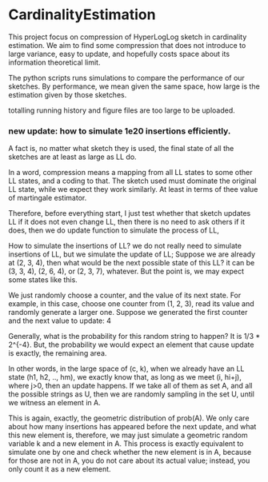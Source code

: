 # CardinalityEstimation

This project focus on compression of HyperLogLog sketch in cardinality estimation.
We aim to find some compression that does not introduce to large variance, easy to update,
and hopefully costs space about its information theoretical limit.

The python scripts runs simulations to compare the performance of our sketches.
By performance, we mean given the same space, how large is the estimation given by those
sketches.

totalling running history and figure files are too large to be uploaded.

### new update: how to simulate 1e20 insertions efficiently.
A fact is, no matter what sketch they is used, the final state of all the sketches are
at least as large as LL do.

In a word, compression means a mapping from all LL states to some other LL states,
and a coding to that. The sketch used must dominate the original LL state, while
we expect they work similarly. At least in terms of thee value of martingale estimator.

Therefore, before everything start, I just test whether that sketch updates LL
if it does not even change LL, then there is no need to ask others
if it does, then we do update function to simulate the process of LL, 

How to simulate the insertions of LL? we do not really need to simulate insertions 
of LL, but we simulate the update of LL; Suppose we are already at (2, 3, 4),
then what would be the next possible state of this LL? it can be (3, 3, 4), 
(2, 6, 4), or (2, 3, 7), whatever. But the point is, we may expect some states like this.

We just randomly choose a counter, and the value of its next state. For example, in this case,
choose one counter from (1, 2, 3), read its value and randomly generate a larger one.
Suppose we generated the first counter and the next value to update: 4

Generally, what is the probability for this random string to happen? 
It is 1/3 * 2^{-4}. But, the probability we would expect an element that cause
update is exactly, the remaining area.

In other words, in the large space of (c, k), when we already have an LL state
(h1, h2, .., hm), we exactly know that, as long as we meet (i, hi+j), where j>0, then
an update happens. If we take all of them as set A, and all the possible strings as U,
then we are randomly sampling in the set U, until we witness an element in A.

This is again, exactly, the geometric distribution of prob(A). We only care about
how many insertions has appeared before the next update, and what this new element is,
therefore, we may just simulate a geometric random variable k and a new element in A.
This process is exactly equivalent to simulate one by one and check whether the new element is in A,
because for those are not in A, you do not care about its actual value; instead, you only
count it as a new element.


